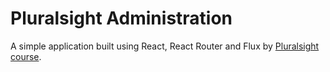# Pluralsight Administration

A simple application built using React, React Router and Flux by [Pluralsight course](https://www.pluralsight.com/courses/react-flux-building-applications).
